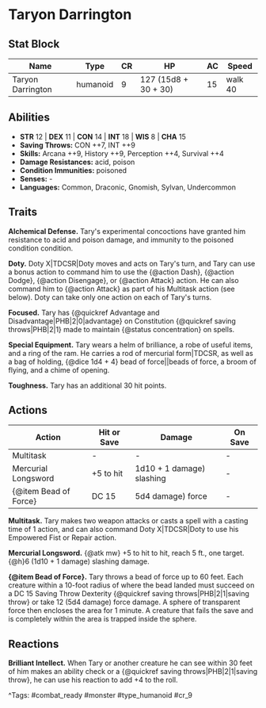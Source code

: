 # Taryon Darrington

## Stat Block

| Name | Type | CR | HP | AC | Speed |
|------|------|----|----|----|-------|
| Taryon Darrington | humanoid | 9 | 127 (15d8 + 30 + 30) | 15 | walk 40 |

## Abilities

- **STR** 12 | **DEX** 11 | **CON** 14 | **INT** 18 | **WIS** 8 | **CHA** 15
- **Saving Throws:** CON ++7, INT ++9  
- **Skills:** Arcana ++9, History ++9, Perception ++4, Survival ++4  
- **Damage Resistances:** acid, poison  
- **Condition Immunities:** poisoned  
- **Senses:** -  
- **Languages:** Common, Draconic, Gnomish, Sylvan, Undercommon

## Traits

**Alchemical Defense.** Tary's experimental concoctions have granted him resistance to acid and poison damage, and immunity to the poisoned condition condition.

**Doty.** Doty X|TDCSR|Doty moves and acts on Tary's turn, and Tary can use a bonus action to command him to use the {@action Dash}, {@action Dodge}, {@action Disengage}, or {@action Attack} action. He can also command him to {@action Attack} as part of his Multitask action (see below). Doty can take only one action on each of Tary's turns.

**Focused.** Tary has {@quickref Advantage and Disadvantage|PHB|2|0|advantage} on Constitution {@quickref saving throws|PHB|2|1} made to maintain {@status concentration} on spells.

**Special Equipment.** Tary wears a helm of brilliance, a robe of useful items, and a ring of the ram. He carries a rod of mercurial form|TDCSR, as well as a bag of holding, {@dice 1d4 + 4} bead of force||beads of force, a broom of flying, and a chime of opening.

**Toughness.** Tary has an additional 30 hit points.


## Actions

| Action | Hit or Save | Damage | On Save |
|--------|--------------|--------|----------|
| Multitask | - | - | - |
| Mercurial Longsword | +5 to hit | 1d10 + 1 damage) slashing | - |
| {@item Bead of Force} | DC 15 | 5d4 damage) force | - |

**Multitask.** Tary makes two weapon attacks or casts a spell with a casting time of 1 action, and can also command Doty X|TDCSR|Doty to use his Empowered Fist or Repair action.

**Mercurial Longsword.** {@atk mw} +5 to hit to hit, reach 5 ft., one target. {@h}6 (1d10 + 1 damage) slashing damage.

**{@item Bead of Force}.** Tary throws a bead of force up to 60 feet. Each creature within a 10-foot radius of where the bead landed must succeed on a DC 15 Saving Throw Dexterity {@quickref saving throws|PHB|2|1|saving throw} or take 12 (5d4 damage) force damage. A sphere of transparent force then encloses the area for 1 minute. A creature that fails the save and is completely within the area is trapped inside the sphere.

## Reactions

**Brilliant Intellect.** When Tary or another creature he can see within 30 feet of him makes an ability check or a {@quickref saving throws|PHB|2|1|saving throw}, he can use his reaction to add +4 to the roll.



^Tags: #combat_ready #monster #type_humanoid #cr_9